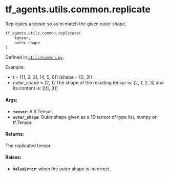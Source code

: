 <div itemscope itemtype="http://developers.google.com/ReferenceObject">
<meta itemprop="name" content="tf_agents.utils.common.replicate" />
<meta itemprop="path" content="Stable" />
</div>

# tf_agents.utils.common.replicate

Replicates a tensor so as to match the given outer shape.

``` python
tf_agents.utils.common.replicate(
    tensor,
    outer_shape
)
```



Defined in [`utils/common.py`](https://github.com/tensorflow/agents/tree/master/tf_agents/utils/common.py).

<!-- Placeholder for "Used in" -->

Example:
- t = [[1, 2, 3], [4, 5, 6]] (shape = [2, 3])
- outer_shape = [2, 1]
The shape of the resulting tensor is: [2, 1, 2, 3]
and its content is: [[t], [t]]

#### Args:

* <b>`tensor`</b>: A tf.Tensor.
* <b>`outer_shape`</b>: Outer shape given as a 1D tensor of type
    list, numpy or tf.Tensor.


#### Returns:

The replicated tensor.


#### Raises:

* <b>`ValueError`</b>: when the outer shape is incorrect.